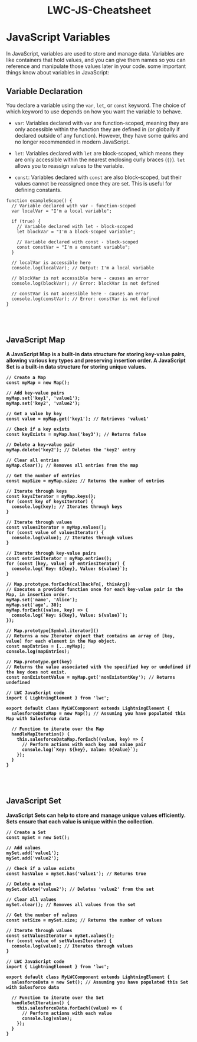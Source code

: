 <div align="center"> <h1>LWC-JS-Cheatsheet</h1></div>

# JavaScript Variables

In JavaScript, variables are used to store and manage data. Variables are like containers that hold values, and you can give them names so you can reference and manipulate those values later in your code. 
some important things know about variables in JavaScript:

## Variable Declaration

You declare a variable using the `var`, `let`, or `const` keyword. The choice of which keyword to use depends on how you want the variable to behave.

- `var`: Variables declared with `var` are function-scoped, meaning they are only accessible within the function they are defined in (or globally if declared outside of any function). However, they have some quirks and no longer recommended in modern JavaScript.

- `let`: Variables declared with `let` are block-scoped, which means they are only accessible within the nearest enclosing curly braces (`{}`). `let` allows you to reassign values to the variable.

- `const`: Variables declared with `const` are also block-scoped, but their values cannot be reassigned once they are set. This is useful for defining constants.


```
function exampleScope() {
  // Variable declared with var - function-scoped
  var localVar = "I'm a local variable";
  
  if (true) {
    // Variable declared with let - block-scoped
    let blockVar = "I'm a block-scoped variable";
    
    // Variable declared with const - block-scoped
    const constVar = "I'm a constant variable";
  }
  
  // localVar is accessible here
  console.log(localVar); // Output: I'm a local variable
  
  // blockVar is not accessible here - causes an error
  console.log(blockVar); // Error: blockVar is not defined
  
  // constVar is not accessible here - causes an error
  console.log(constVar); // Error: constVar is not defined
}
```


<br/>
<br/>

## JavaScript Map 
<b>A JavaScript Map is a built-in data structure for storing key-value pairs, allowing various key types and preserving insertion order. A JavaScript Set is a built-in data structure for storing unique values.<b/>

```
// Create a Map
const myMap = new Map();
```
```
// Add key-value pairs
myMap.set('key1', 'value1');
myMap.set('key2', 'value2');
```
```
// Get a value by key
const value = myMap.get('key1'); // Retrieves 'value1'
```
```
// Check if a key exists
const keyExists = myMap.has('key3'); // Returns false
```
```
// Delete a key-value pair
myMap.delete('key2'); // Deletes the 'key2' entry
```
```
// Clear all entries
myMap.clear(); // Removes all entries from the map
```
```
// Get the number of entries
const mapSize = myMap.size; // Returns the number of entries
```
```
// Iterate through keys
const keysIterator = myMap.keys();
for (const key of keysIterator) {
  console.log(key); // Iterates through keys
}
```
```
// Iterate through values
const valuesIterator = myMap.values();
for (const value of valuesIterator) {
  console.log(value); // Iterates through values
}
```
```
// Iterate through key-value pairs
const entriesIterator = myMap.entries();
for (const [key, value] of entriesIterator) {
  console.log(`Key: ${key}, Value: ${value}`);
}
```
```
// Map.prototype.forEach(callbackFn[, thisArg])
// Executes a provided function once for each key-value pair in the Map, in insertion order.
myMap.set('name', 'Alice');
myMap.set('age', 30);
myMap.forEach((value, key) => {
  console.log(`Key: ${key}, Value: ${value}`);
});
```
```
// Map.prototype[Symbol.iterator]()
// Returns a new Iterator object that contains an array of [key, value] for each element in the Map object.
const mapEntries = [...myMap];
console.log(mapEntries);
```
```
// Map.prototype.get(key)
// Returns the value associated with the specified key or undefined if the key does not exist.
const nonExistentValue = myMap.get('nonExistentKey'); // Returns undefined
```
```
// LWC JavaScript code
import { LightningElement } from 'lwc';

export default class MyLWCComponent extends LightningElement {
  salesforceDataMap = new Map(); // Assuming you have populated this Map with Salesforce data

  // Function to iterate over the Map
  handleMapIteration() {
    this.salesforceDataMap.forEach((value, key) => {
      // Perform actions with each key and value pair
      console.log(`Key: ${key}, Value: ${value}`);
    });
  }
}
```

<br/>
<br/>

## JavaScript Set 
<b>JavaScript Sets can help to store and manage unique values efficiently. Sets ensure that each value is unique within the collection.<b/>

```
// Create a Set
const mySet = new Set();
```
```
// Add values
mySet.add('value1');
mySet.add('value2');
```
```
// Check if a value exists
const hasValue = mySet.has('value1'); // Returns true
```
```
// Delete a value
mySet.delete('value2'); // Deletes 'value2' from the set
```
```
// Clear all values
mySet.clear(); // Removes all values from the set
```
```
// Get the number of values
const setSize = mySet.size; // Returns the number of values
```
```
// Iterate through values
const setValuesIterator = mySet.values();
for (const value of setValuesIterator) {
  console.log(value); // Iterates through values
}
```

```
// LWC JavaScript code
import { LightningElement } from 'lwc';

export default class MyLWCComponent extends LightningElement {
  salesforceData = new Set(); // Assuming you have populated this Set with Salesforce data

  // Function to iterate over the Set
  handleSetIteration() {
    this.salesforceData.forEach((value) => {
      // Perform actions with each value
      console.log(value);
    });
  }
}
```

